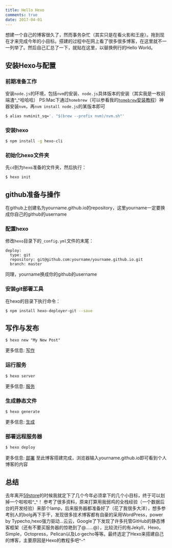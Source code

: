 ```yaml
---
title: Hello Hexo
comments: true
date: 2017-04-01
---
```

想建一个自己的博客很久了，然而事务杂忙（其实只是在看火影和王座）。拖到现在才来完成今年的小目标。搭建的过程中在网上看了很多很多博客，在这里就不一一列举了。然后自己汇总了一下，就贴在这里，以替换例行的Hello World。
## 安装Hexo与配置
### 前期准备工作
安装``node.js``的环境，包括``nvm``的安装、``node.js``具体版本的安装（其实我是一枚前端渣^_^哈哈哈）
PS:Mac下通过``homebrew``（可以参看我的[``homebrew``安装教程](#)）神器安装``nvm``，再``nvm install node.js``的某版本即可
```  bash
$ alias nvminit_sq='. "$(brew --prefix nvm)/nvm.sh"'
```
### 安装hexo
``` bash
$ npm install -g hexo-cli
```
### 初始化hexo文件夹
先``cd``到为``hexo``准备的文件夹，然后执行：
```  bash
$ hexo init
```

## github准备与操作
在github上创建名为yourname.github.io的repository，这里yourname一定要换成你自己的github的username

### 配置hexo
修改``hexo``目录下的``_config.yml``文件的末尾：
```
deploy:
  type: git
  repository: git@github.com:yourname/yourname.github.io.git
  branch: master
```
同理，yourname换成你的github的username
### 安装git部署工具
在hexo的目录下执行命令：
``` bash
$ npm install hexo-deployer-git --save
```
## 写作与发布
```
$ hexo new "My New Post"
```
更多信息: [写作](https://hexo.io/zh-cn/docs/writing.html)
### 运行服务
```
$ hexo server
```
更多信息: [服务](https://hexo.io/zh-cn/docs/server.html)
### 生成静态文件
```
$ hexo generate
```
更多信息:  [生成](https://hexo.io/zh-cn/docs/generating.html)
### 部署远程服务器
``` bash
$ hexo deploy
```
更多信息:  [部署](https://hexo.io/zh-cn/docs/deployment.html)
至此博客搭建完成，浏览器输入yourname.github.io即可看到个人博客的内容
## 总结
去年离开[59store](www.59store.com)的时候我就定下了几个今年必须拿下的几个小目标，终于可以划掉一个啦啦啦^_^！
参考了很多资料，原来打算用我弱鸡的全栈经验（一个数据后台的开发经验）来部个lamp，后来服务器都准备好了（花了我很多大洋），想多参考别人的bolg再下手干，发现很多技术博客都有自豪的采用WordPress，power by Typecho,hexo强力驱动...云云，Google了下发现了许多托管GitHub的静态博客框架（还有不要买服务器的惊艳到了@……@），比较流行的有Jekyll，Hexo，Simple，Octopress，Pelican以及Lo·gecho等等。最终选定了Hexo来搭建自己的博客，主要原因是Hexo的教程多吧^-^
